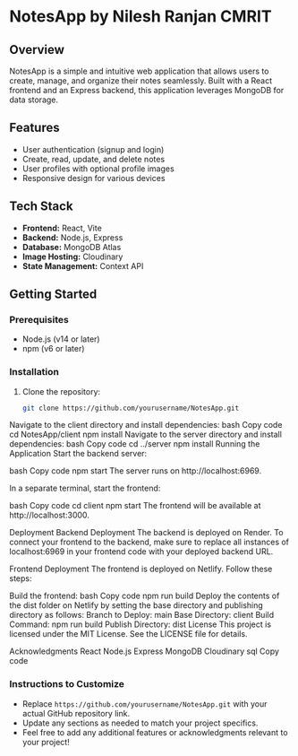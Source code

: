 # NotesApp by Nilesh Ranjan CMRIT

## Overview
NotesApp is a simple and intuitive web application that allows users to create, manage, and organize their notes seamlessly. Built with a React frontend and an Express backend, this application leverages MongoDB for data storage.

## Features
- User authentication (signup and login)
- Create, read, update, and delete notes
- User profiles with optional profile images
- Responsive design for various devices

## Tech Stack
- **Frontend:** React, Vite
- **Backend:** Node.js, Express
- **Database:** MongoDB Atlas
- **Image Hosting:** Cloudinary
- **State Management:** Context API 

## Getting Started

### Prerequisites
- Node.js (v14 or later)
- npm (v6 or later)

### Installation
1. Clone the repository:
   ```bash
   git clone https://github.com/yourusername/NotesApp.git
Navigate to the client directory and install dependencies:
bash
Copy code
cd NotesApp/client
npm install
Navigate to the server directory and install dependencies:
bash
Copy code
cd ../server
npm install
Running the Application
Start the backend server:

bash
Copy code
npm start
The server runs on http://localhost:6969.

In a separate terminal, start the frontend:

bash
Copy code
cd client
npm start
The frontend will be available at http://localhost:3000.

Deployment
Backend Deployment
The backend is deployed on Render. To connect your frontend to the backend, make sure to replace all instances of localhost:6969 in your frontend code with your deployed backend URL.

Frontend Deployment
The frontend is deployed on Netlify. Follow these steps:

Build the frontend:
bash
Copy code
npm run build
Deploy the contents of the dist folder on Netlify by setting the base directory and publishing directory as follows:
Branch to Deploy: main
Base Directory: client
Build Command: npm run build
Publish Directory: dist
License
This project is licensed under the MIT License. See the LICENSE file for details.

Acknowledgments
React
Node.js
Express
MongoDB
Cloudinary
sql
Copy code

### Instructions to Customize
- Replace `https://github.com/yourusername/NotesApp.git` with your actual GitHub repository link.
- Update any sections as needed to match your project specifics.
- Feel free to add any additional features or acknowledgments relevant to your project!
